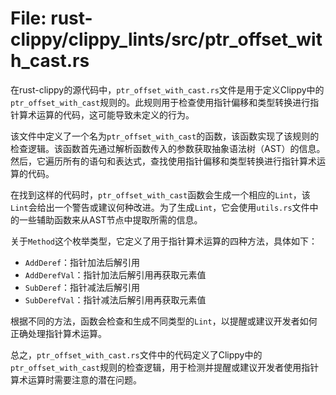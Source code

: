 # File: rust-clippy/clippy_lints/src/ptr_offset_with_cast.rs

在rust-clippy的源代码中，`ptr_offset_with_cast.rs`文件是用于定义Clippy中的`ptr_offset_with_cast`规则的。此规则用于检查使用指针偏移和类型转换进行指针算术运算的代码，这可能导致未定义的行为。

该文件中定义了一个名为`ptr_offset_with_cast`的函数，该函数实现了该规则的检查逻辑。该函数首先通过解析函数传入的参数获取抽象语法树（AST）的信息。然后，它遍历所有的语句和表达式，查找使用指针偏移和类型转换进行指针算术运算的代码。

在找到这样的代码时，`ptr_offset_with_cast`函数会生成一个相应的`Lint`，该`Lint`会给出一个警告或建议何种改进。为了生成`Lint`，它会使用`utils.rs`文件中的一些辅助函数来从AST节点中提取所需的信息。

关于`Method`这个枚举类型，它定义了用于指针算术运算的四种方法，具体如下：
- `AddDeref`：指针加法后解引用
- `AddDerefVal`：指针加法后解引用再获取元素值
- `SubDeref`：指针减法后解引用
- `SubDerefVal`：指针减法后解引用再获取元素值

根据不同的方法，函数会检查和生成不同类型的`Lint`，以提醒或建议开发者如何正确处理指针算术运算。

总之，`ptr_offset_with_cast.rs`文件中的代码定义了Clippy中的`ptr_offset_with_cast`规则的检查逻辑，用于检测并提醒或建议开发者使用指针算术运算时需要注意的潜在问题。

